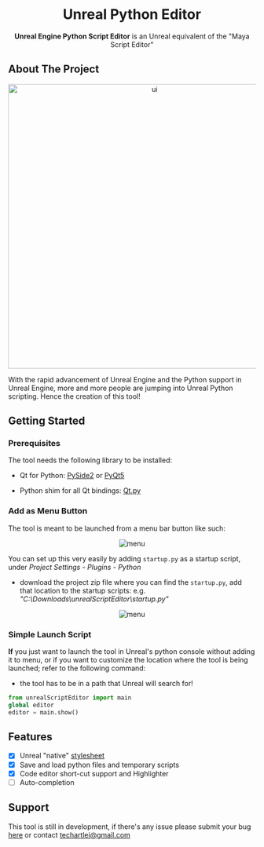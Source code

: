 <div align="center">
<h1 align="center">Unreal Python Editor</h1>

  <p align="center">
    <b>Unreal Engine Python Script Editor</b>
    is an Unreal equivalent of the "Maya Script Editor"
  </p>
</div>


## About The Project

<div align="center">
<img src="https://i.imgur.com/KscixlU.png" alt="ui" height="580px"/>
</div>

With the rapid advancement of Unreal Engine and the Python support in Unreal
Engine, more and more people are jumping into Unreal Python scripting. 
Hence the creation of this tool!

## Getting Started

### Prerequisites

The tool needs the following library to be installed:

- Qt for Python: [PySide2](https://pypi.org/project/PySide2/) or [PyQt5](https://pypi.org/project/PyQt5/)

- Python shim for all Qt bindings: [Qt.py](https://pypi.org/project/Qt5.py/)


### Add as Menu Button

The tool is meant to be launched from a menu bar button like such:

<div align="center">
<img src="https://i.imgur.com/IcQGGu5.png" alt="menu">
</div>

You can set up this very easily by adding `startup.py` as a startup script,
under _Project Settings - Plugins - Python_

- download the project zip file where you can find the `startup.py`, add
that location to the startup scripts: 
e.g. _"C:\Downloads\unrealScriptEditor\startup.py"_


<div align="center">
<img src="https://i.imgur.com/wJrkp5b.png" alt="menu">
</div>

### Simple Launch Script

**If** you just want to launch the tool in Unreal's python console without adding it to menu,
or if you want to customize the location where the tool is being launched;
refer to the following command:

- the tool has to be in a path that Unreal will search for!

```python
from unrealScriptEditor import main
global editor
editor = main.show()
```


## Features

- [x] Unreal "native" [stylesheet](https://github.com/leixingyu/unrealStylesheet)
- [x] Save and load python files and temporary scripts
- [x] Code editor short-cut support and Highlighter
- [ ] Auto-completion

## Support

This tool is still in development, if there's any issue please submit your bug
[here](https://github.com/leixingyu/unrealScriptEditor/issues)
or contact [techartlei@gmail.com]()
